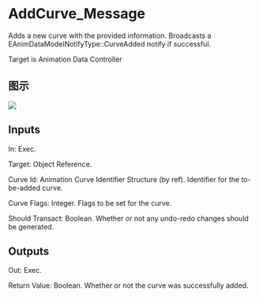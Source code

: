 # AddCurve_Message

Adds a new curve with the provided information. Broadcasts a EAnimDataModelNotifyType::CurveAdded notify if successful.

Target is Animation Data Controller

## 图示

![]($-20221218-18332539.png)

## Inputs

In: Exec.

Target: Object Reference.

Curve Id: Animation Curve Identifier Structure (by ref). Identifier for the to-be-added curve.

Curve Flags: Integer. Flags to be set for the curve.

Should Transact: Boolean. Whether or not any undo-redo changes should be generated.  

## Outputs

Out: Exec.

Return Value: Boolean. Whether or not the curve was successfully added.

